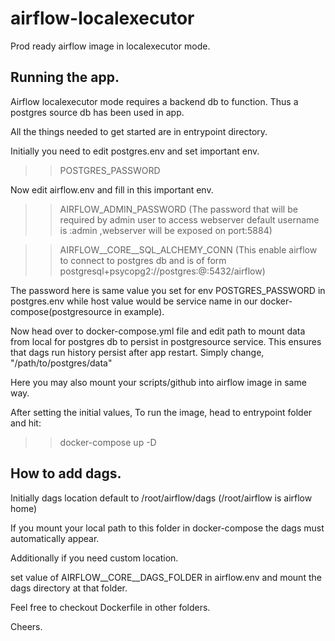 # airflow-localexecutor

Prod ready airflow image in localexecutor mode.

## Running the app.

Airflow localexecutor mode requires a backend db to function. Thus a postgres source db has been used in app.

All the things needed to get started are in entrypoint directory.

Initially you need to edit postgres.env and set important env.

>>POSTGRES_PASSWORD

Now edit airflow.env and fill in this important env.

>>AIRFLOW_ADMIN_PASSWORD (The password that will be required by admin user to access webserver default username is :admin ,webserver will be exposed on port:5884)

>>AIRFLOW__CORE__SQL_ALCHEMY_CONN (This enable airflow to connect to postgres db and is of form postgresql+psycopg2://postgres:<password>@<host>:5432/airflow)

The password here is same value you set for env POSTGRES_PASSWORD in postgres.env while host value would be service name in our docker-compose(postgresource in example).

Now head over to docker-compose.yml file and edit path to mount data from local for postgres db to persist in postgresource service. This ensures that dags run history persist after app restart.
Simply change, "/path/to/postgres/data"
  
Here you may also mount your scripts/github into airflow image in same way.

After setting the initial values, 
To run the image, head to entrypoint folder and hit:
>> docker-compose up -D

## How to add dags.

Initially dags location default to /root/airflow/dags (/root/airflow is airflow home)

If you mount your local path to this folder in docker-compose the dags must automatically appear.
  
Additionally if you need custom location.
  
set value of AIRFLOW__CORE__DAGS_FOLDER in airflow.env and mount the dags directory at that folder.
  
Feel free to checkout Dockerfile in other folders.
  
Cheers.
  


